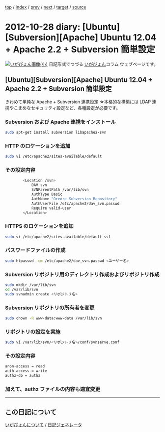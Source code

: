 [top](https://igapyon.github.io/diary/) 
 / [index](https://igapyon.github.io/diary/2012/index.html) 
 / [prev](https://igapyon.github.io/diary/2012/ig121027.html) 
 / [next](https://igapyon.github.io/diary/2012/ig121029.html) 
 / [target](https://igapyon.github.io/diary/2012/ig121028.html) 
 / [source](https://github.com/igapyon/diary/blob/gh-pages/2012/ig121028.html.src.md) 

2012-10-28 diary: [Ubuntu][Subversion][Apache] Ubuntu 12.04 + Apache 2.2 + Subversion 簡単設定
=====================================================================================================
[![いがぴょん画像(小)](https://igapyon.github.io/diary/images/iga200306s.jpg "いがぴょん")](https://igapyon.github.io/diary/memo/memoigapyon.html) 日記形式でつづる [いがぴょん](https://igapyon.github.io/diary/memo/memoigapyon.html)コラム ウェブページです。

## [Ubuntu][Subversion][Apache] Ubuntu 12.04 + Apache 2.2 + Subversion 簡単設定

きわめて単純な Apache + Subversion 連携設定
☆本格的な構築には LDAP 連携やこまめなセキュリティ設定など、各種設定が必要です。


### Subversion および Apache 連携をインストール


```sh
sudo apt-get install subversion libapache2-svn
```



### HTTP のロケーションを追加


```sh
sudo vi /etc/apache2/sites-available/default
```



### その設定内容


```sh
        <Location /svn>
            DAV svn
            SVNParentPath /var/lib/svn
            AuthType Basic
            AuthName "Oreore Subversion Repository"
            AuthUserFile /etc/apache2/dav_svn.passwd
            Require valid-user
        </Location>
```



### HTTPS のロケーションを追加


```sh
sudo vi /etc/apache2/sites-available/default-ssl
```



### パスワードファイルの作成


```sh
sudo htpasswd -cm /etc/apache2/dav_svn.passwd <ユーザー名>
```



### Subversion リポジトリ用のディレクトリ作成およびリポジトリ作成


```sh
sudo mkdir /var/lib/svn
cd /var/lib/svn
sudo svnadmin create <リポジトリ名>
```



### Subversion リポジトリの所有者を変更


```sh
sudo chown -R www-data:www-data /var/lib/svn
```



### リポジトリの設定を実施


```sh
sudo vi /var/lib/svn/<リポジトリ名>/conf/svnserve.conf
```



### その設定内容


```sh
anon-access = read
auth-access = write
authz-db = authz
```



### 加えて、authz ファイルの内容も適宜変更



----------------------------------------------------------------------------------------------------

## この日記について
[いがぴょんについて](https://igapyon.github.io/diary/memo/memoigapyon.html) / [日記ジェネレータ](https://github.com/igapyon/igapyonv3)
